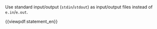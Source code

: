 Use standard input/output (`stdin`/`stdout`) as input/output files instead of `e.in`/`e.out`.

{{viewpdf:statement_en}}